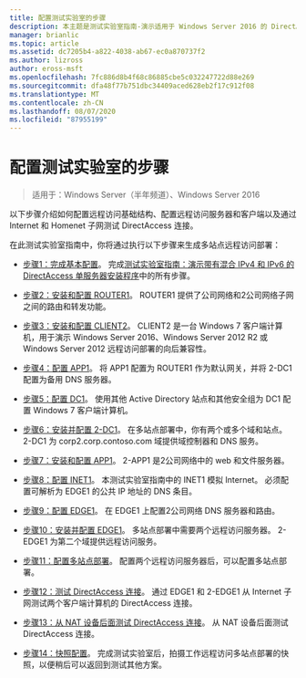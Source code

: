```yaml
---
title: 配置测试实验室的步骤
description: 本主题是测试实验室指南-演示适用于 Windows Server 2016 的 DirectAccess 多站点部署的一部分
manager: brianlic
ms.topic: article
ms.assetid: dc7205b4-a822-4038-ab67-ec0a870737f2
ms.author: lizross
author: eross-msft
ms.openlocfilehash: 7fc886d8b4f68c86885cbe5c032247722d88e269
ms.sourcegitcommit: dfa48f77b751dbc34409aced628eb2f17c912f08
ms.translationtype: MT
ms.contentlocale: zh-CN
ms.lasthandoff: 08/07/2020
ms.locfileid: "87955199"
---
```

# <a name="steps-for-configuring-the-test-lab"></a>配置测试实验室的步骤

>适用于：Windows Server（半年频道）、Windows Server 2016

以下步骤介绍如何配置远程访问基础结构、配置远程访问服务器和客户端以及通过 Internet 和 Homenet 子网测试 DirectAccess 连接。

在此测试实验室指南中，你将通过执行以下步骤来生成多站点远程访问部署：

-   [步骤1：完成基本配置](assetId:///9eb4a9ba-9118-4ea3-8963-e643ec81c3ed)。 完成[测试实验室指南：演示带有混合 IPv4 和 IPv6 的 DirectAccess 单服务器安装程序](https://go.microsoft.com/fwlink/p/?LinkId=237004)中的所有步骤。

-   [步骤2：安装和配置 ROUTER1](assetId:///e4b1a298-d5b0-410e-970b-c5358a9378f9)。 ROUTER1 提供了公司网络和2公司网络子网之间的路由和转发功能。

-   [步骤3：安装和配置 CLIENT2](assetId:///6cbee1b5-f6f6-443f-8fa9-31cc5c05a0ee)。 CLIENT2 是一台 Windows 7 客户端计算机，用于演示 Windows Server 2016、Windows Server 2012 R2 或 Windows Server 2012 远程访问部署的向后兼容性。

-   [步骤4：配置 APP1](assetId:///a0ee655e-c01e-4bf3-a7b3-064e9614f810)。 将 APP1 配置为 ROUTER1 作为默认网关，并将 2-DC1 配置为备用 DNS 服务器。

-   [步骤5：配置 DC1](assetId:///205ca795-93ce-4e53-aa6b-b44c87f0e14a)。 使用其他 Active Directory 站点和其他安全组为 DC1 配置 Windows 7 客户端计算机。

-   [步骤6：安装并配置 2-DC1](assetId:///16752f61-edbf-4ff4-9d7a-e2077b66a127)。 在多站点部署中，你有两个或多个域和站点。 2-DC1 为 corp2.corp.contoso.com 域提供域控制器和 DNS 服务。

-   [步骤7：安装和配置 APP1](assetId:///7d04b54e-590a-4d33-9766-415789859f29)。 2-APP1 是2公司网络中的 web 和文件服务器。

-   [步骤8：配置 INET1](assetId:///8ecc0b63-8626-4939-8d26-3d51d051d231)。 本测试实验室指南中的 INET1 模拟 Internet。 必须配置可解析为 EDGE1 的公共 IP 地址的 DNS 条目。

-   [步骤9：配置 EDGE1](assetId:///562744dc-30f6-42fa-bd5f-60a013b2179e)。 在 EDGE1 上配置2公司网络 DNS 服务器和路由。

-   [步骤10：安装并配置 EDGE1](assetId:///1938c4f3-ca96-475d-9f2e-6bea3b7a4130)。 多站点部署中需要两个远程访问服务器。 2-EDGE1 为第二个域提供远程访问服务。

-   [步骤11：配置多站点部署](assetId:///537e4b68-043f-49c9-94d8-15ce8c4b18e2)。 配置两个远程访问服务器后，可以配置多站点部署。

-   [步骤12：测试 DirectAccess 连接](assetId:///aa293b5d-4b6f-4004-95f3-0ab54804b15c)。 通过 EDGE1 和 2-EDGE1 从 Internet 子网测试两个客户端计算机的 DirectAccess 连接。

-   [步骤13：从 NAT 设备后面测试 DirectAccess 连接](assetId:///41f8195b-00a1-4991-9db8-3703514dbe0c)。 从 NAT 设备后面测试 DirectAccess 连接。

-   [步骤14：快照配置](assetId:///7b56d5c9-c334-463e-9e29-d652ca110d84)。 完成测试实验室后，拍摄工作远程访问多站点部署的快照，以便稍后可以返回到测试其他方案。



